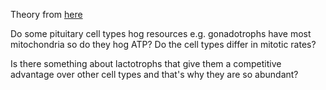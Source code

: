Theory from [here](https://onlinelibrary.wiley.com/doi/10.1002/bies.201900245)

Do some pituitary cell types hog resources e.g. gonadotrophs have most mitochondria so do they hog ATP? Do the cell types differ in mitotic rates?

Is there something about lactotrophs that give them a competitive advantage over other cell types and that's why they are so abundant?